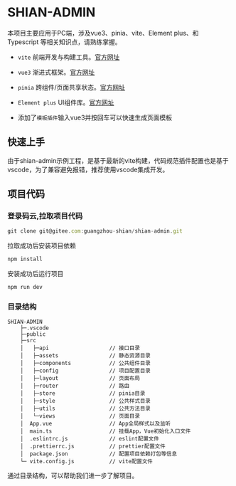 # SHIAN-ADMIN

本项目主要应用于PC端，涉及vue3、pinia、vite、Element plus、和 Typescript 等相关知识点，请熟练掌握。

- `vite` 前端开发与构建工具。[官方网址](https://vitejs.cn/)
  
- `vue3` 渐进式框架。[官方网址](https://v3.cn.vuejs.org/)
  
- `pinia` 跨组件/页面共享状态。[官方网址](https://pinia.vuejs.org/)

- `Element plus` UI组件库。[官方网址](https://element-plus.gitee.io/zh-CN/)

- 添加了`模板插件`输入vue3并按回车可以快速生成页面模板

## 快速上手

由于shian-admin示例工程，是基于最新的vite构建，代码规范插件配置也是基于vscode，为了兼容避免报错，推荐使用vscode集成开发。

## 项目代码

### 登录码云,拉取项目代码

``` js
git clone git@gitee.com:guangzhou-shian/shian-admin.git
```

拉取成功后安装项目依赖

``` js
npm install
```

安装成功后运行项目

``` js
npm run dev
```

### 目录结构  

```
SHIAN-ADMIN
    ├─.vscode
    ├─public                    
    ├─src                       
    │   ├─api                   // 接口目录
    │   ├─assets                // 静态资源目录
    │   ├─components            // 公共组件目录
    │   ├─config                // 项目配置目录
    │   ├─layout                // 页面布局
    │   ├─router                // 路由
    │   ├─store                 // pinia目录
    │   ├─style                 // 公共样式目录
    │   ├─utils                 // 公共方法目录
    │   └─views                 // 页面目录
    │  App.vue                  // App全局样式以及监听
    │  main.ts                  // 挂载App，Vue初始化入口文件
    │  .eslintrc.js             // eslint配置文件
    │  .prettierrc.js           // prettier配置文件
    │  package.json             // 配置项目依赖打包等信息
    └─ vite.config.js           // vite配置文件
```

通过目录结构，可以帮助我们进一步了解项目。
